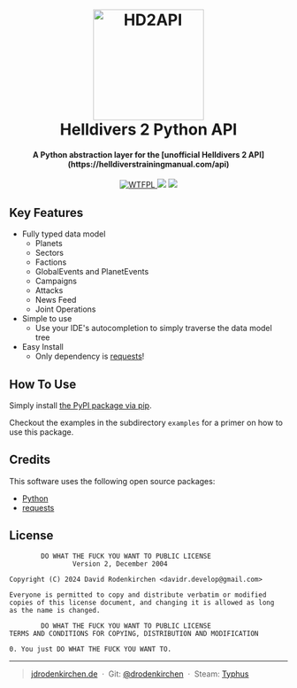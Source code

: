 <div align="center">
<h1>
  <a href="https://git.jdrodenkirchen.de/drodenkirchen/helldivers-2-python-api/"><img src="https://git.jdrodenkirchen.de/drodenkirchen/helldivers-2-python-api/-/raw/main/static/logo.png" alt="HD2API" width="200"></a>
  <br>
  Helldivers 2 Python API
  <br>
</h1>

<h4 align="center">A Python abstraction layer for the [unofficial Helldivers 2 API](https://helldiverstrainingmanual.com/api)</h4>

<p>
  <a href="http://www.wtfpl.net/">
    <img src="https://img.shields.io/badge/licence-WTFPL-green?style=flat" alt="WTFPL">
  </a>
  <a href="https://www.python.org/downloads/"><img src="https://img.shields.io/badge/Python-3.11%20%7C%203.12-blue?style=flat"></a>
  <a href="https://pypi.org/project/helldivers-2-api/">
    <img src="https://img.shields.io/badge/version-0.0.2-orange?style=flat">
  </a>
</p>

</div>

## Key Features

* Fully typed data model
  - Planets
  - Sectors
  - Factions
  - GlobalEvents and PlanetEvents
  - Campaigns
  - Attacks
  - News Feed
  - Joint Operations
* Simple to use
  - Use your IDE's autocompletion to simply traverse the data model tree
* Easy Install
  - Only dependency is [requests](https://pypi.org/project/requests/)!

## How To Use

Simply install [the PyPI package via pip](https://pypi.org/project/helldivers-2-api/).

Checkout the examples in the subdirectory `examples` for a primer on how to use this package.

## Credits

This software uses the following open source packages:

- [Python](https://www.python.org/)
- [requests](https://pypi.org/project/requests/)

## License

```
        DO WHAT THE FUCK YOU WANT TO PUBLIC LICENSE
                Version 2, December 2004

Copyright (C) 2024 David Rodenkirchen <davidr.develop@gmail.com>

Everyone is permitted to copy and distribute verbatim or modified
copies of this license document, and changing it is allowed as long
as the name is changed.

        DO WHAT THE FUCK YOU WANT TO PUBLIC LICENSE
TERMS AND CONDITIONS FOR COPYING, DISTRIBUTION AND MODIFICATION

0. You just DO WHAT THE FUCK YOU WANT TO.
```


---

> [jdrodenkirchen.de](https://jdrodenkirchen.de/) &nbsp;&middot;&nbsp;
> Git: [@drodenkirchen](https://git.jdrodenkirchen.de/drodenkirchen) &nbsp;&middot;&nbsp;
> Steam: [Typhus](https://steamcommunity.com/id/originaltyphus/)

